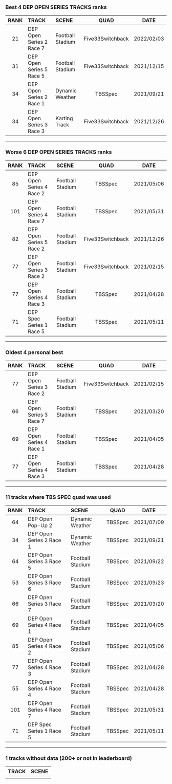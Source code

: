 ### Best 4 DEP OPEN SERIES TRACKS ranks
|RANK|TRACK|SCENE|QUAD|DATE|
|:---:|:---|:---|:---:|:---:|
|21|DEP Open Series 2 Race 7|Football Stadium|Five33Switchback|2022/02/03|
|31|DEP Open Series 5 Race 5|Football Stadium|Five33Switchback|2021/12/15|
|34|DEP Open Series 2 Race 1|Dynamic Weather|TBSSpec|2021/09/21|
|34|DEP Open Series 3 Race 3|Karting Track|Five33Switchback|2021/12/26|
---
### Worse 6 DEP OPEN SERIES TRACKS ranks
|RANK|TRACK|SCENE|QUAD|DATE|
|:---:|:---|:---|:---:|:---:|
|85|DEP Open Series 4 Race 2|Football Stadium|TBSSpec|2021/05/06|
|101|DEP Open Series 4 Race 7|Football Stadium|TBSSpec|2021/05/31|
|82|DEP Open Series 5 Race 2|Football Stadium|Five33Switchback|2021/12/26|
|77|DEP Open Series 3 Race 2|Football Stadium|Five33Switchback|2021/02/15|
|77|DEP Open Series 4 Race 3|Football Stadium|TBSSpec|2021/04/28|
|71|DEP Spec Series 1 Race 5|Football Stadium|TBSSpec|2021/05/11|
---
### Oldest 4 personal best
|RANK|TRACK|SCENE|QUAD|DATE|
|:---:|:---|:---|:---:|:---:|
|77|DEP Open Series 3 Race 2|Football Stadium|Five33Switchback|2021/02/15|
|66|DEP Open Series 3 Race 7|Football Stadium|TBSSpec|2021/03/20|
|69|DEP Open Series 4 Race 1|Football Stadium|TBSSpec|2021/04/05|
|77|DEP Open Series 4 Race 3|Football Stadium|TBSSpec|2021/04/28|
---
### 11 tracks where TBS SPEC quad was used
|RANK|TRACK|SCENE|QUAD|DATE|
|:---:|:---|:---|:---:|:---:|
|64|DEP Open Pop-Up 2|Dynamic Weather|TBSSpec|2021/07/09|
|34|DEP Open Series 2 Race 1|Dynamic Weather|TBSSpec|2021/09/21|
|64|DEP Open Series 3 Race 5|Football Stadium|TBSSpec|2021/09/22|
|53|DEP Open Series 3 Race 6|Football Stadium|TBSSpec|2021/09/23|
|66|DEP Open Series 3 Race 7|Football Stadium|TBSSpec|2021/03/20|
|69|DEP Open Series 4 Race 1|Football Stadium|TBSSpec|2021/04/05|
|85|DEP Open Series 4 Race 2|Football Stadium|TBSSpec|2021/05/06|
|77|DEP Open Series 4 Race 3|Football Stadium|TBSSpec|2021/04/28|
|55|DEP Open Series 4 Race 4|Football Stadium|TBSSpec|2021/04/28|
|101|DEP Open Series 4 Race 7|Football Stadium|TBSSpec|2021/05/31|
|71|DEP Spec Series 1 Race 5|Football Stadium|TBSSpec|2021/05/11|
---
### 1 tracks without data (200+ or not in leaderboard)
|TRACK|SCENE|
|:---|:---|
|||
